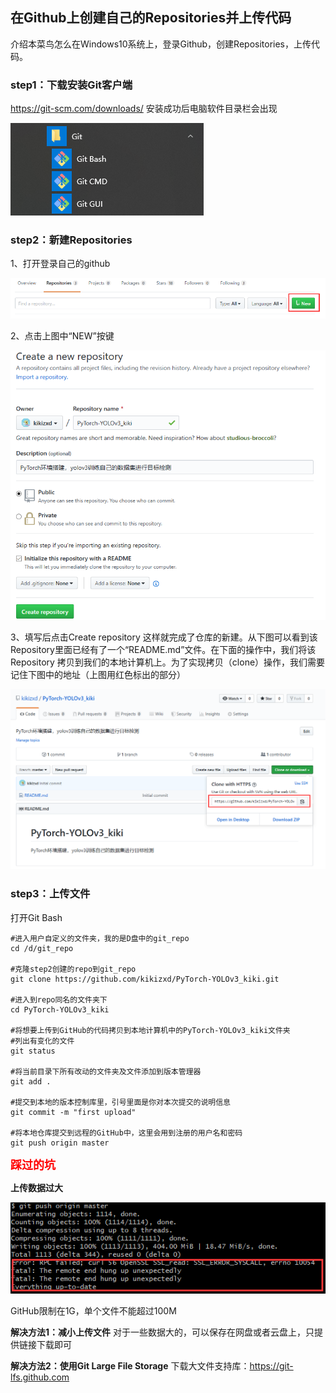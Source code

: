 ## 在Github上创建自己的Repositories并上传代码  ##
介绍本菜鸟怎么在Windows10系统上，登录Github，创建Repositories，上传代码。
### step1：下载安装Git客户端 ###
https://git-scm.com/downloads/
安装成功后电脑软件目录栏会出现

![avatar](git_001.png)

### step2：新建Repositories ###
1、打开登录自己的github

![avatar](git_002.png)

2、点击上图中“NEW”按键

![avatar](git_003.png)

3、填写后点击Create repository
这样就完成了仓库的新建。从下图可以看到该Repository里面已经有了一个“README.md”文件。在下面的操作中，我们将该Repository 拷贝到我们的本地计算机上。为了实现拷贝（clone）操作，我们需要记住下图中的地址（上图用红色标出的部分）

![avatar](git_004.png)

### step3：上传文件 ###
打开Git Bash
```
#进入用户自定义的文件夹，我的是D盘中的git_repo
cd /d/git_repo

#克隆step2创建的repo到git_repo
git clone https://github.com/kikizxd/PyTorch-YOLOv3_kiki.git

#进入到repo同名的文件夹下
cd PyTorch-YOLOv3_kiki

#将想要上传到GitHub的代码拷贝到本地计算机中的PyTorch-YOLOv3_kiki文件夹
#列出有变化的文件
git status

#将当前目录下所有改动的文件夹及文件添加到版本管理器
git add .

#提交到本地的版本控制库里，引号里面是你对本次提交的说明信息
git commit -m "first upload"

#将本地仓库提交到远程的GitHub中，这里会用到注册的用户名和密码
git push origin master
```
**<font color=red size=4>踩过的坑</font>**

**上传数据过大**

![avatar](git_005.png)

GitHub限制在1G，单个文件不能超过100M

**解决方法1：减小上传文件**
对于一些数据大的，可以保存在网盘或者云盘上，只提供链接下载即可

**解决方法2：使用Git Large File Storage**
下载大文件支持库：https://git-lfs.github.com
